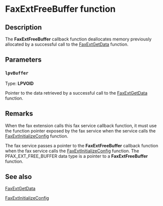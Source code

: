 # FaxExtFreeBuffer function

## Description

The **FaxExtFreeBuffer** callback function deallocates memory previously allocated by a successful call to the [FaxExtGetData](https://learn.microsoft.com/previous-versions/windows/desktop/api/faxext/nf-faxext-faxextgetdata) function.

## Parameters

### `lpvBuffer`

Type: **LPVOID**

Pointer to the data retrieved by a successful call to the [FaxExtGetData](https://learn.microsoft.com/previous-versions/windows/desktop/api/faxext/nf-faxext-faxextgetdata) function.

## Remarks

When the fax extension calls this fax service callback function, it must use the function pointer exposed by the fax service when the service calls the [FaxExtInitializeConfig](https://learn.microsoft.com/previous-versions/windows/desktop/api/faxext/nf-faxext-faxextinitializeconfig) function.

The fax service passes a pointer to the **FaxExtFreeBuffer** callback function when the fax service calls the [FaxExtInitializeConfig](https://learn.microsoft.com/previous-versions/windows/desktop/api/faxext/nf-faxext-faxextinitializeconfig) function. The PFAX_EXT_FREE_BUFFER data type is a pointer to a **FaxExtFreeBuffer** function.

## See also

[FaxExtGetData](https://learn.microsoft.com/previous-versions/windows/desktop/api/faxext/nf-faxext-faxextgetdata)

[FaxExtInitializeConfig](https://learn.microsoft.com/previous-versions/windows/desktop/api/faxext/nf-faxext-faxextinitializeconfig)
